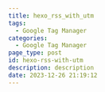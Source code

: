 ```yaml
---
title: hexo_rss_with_utm
tags:
  - Google Tag Manager
categories:
  - Google Tag Manager
page_type: post
id: hexo-rss-with-utm
description: description
date: 2023-12-26 21:19:12
---
```


